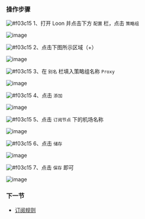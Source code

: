 ### 操作步骤

![#f03c15](https://placehold.it/15/f03c15/000000?text=+) 1、打开 Loon 并点击下方 `配置` 栏，点击 `策略组`

![image](https://raw.githubusercontent.com/chiupam/tutorial-image/master/Loon/Second/Second_1.jpg)

![#f03c15](https://placehold.it/15/f03c15/000000?text=+) 2、点击下图所示区域（+）

![image](https://raw.githubusercontent.com/chiupam/tutorial-image/master/Loon/Second/Second_2.jpg)

![#f03c15](https://placehold.it/15/f03c15/000000?text=+) 3、在 `别名` 栏填入策略组名称 `Proxy`

![image](https://raw.githubusercontent.com/chiupam/tutorial-image/master/Loon/Second/Second_3.jpg)

![#f03c15](https://placehold.it/15/f03c15/000000?text=+) 4、点击 `添加`

![image](https://raw.githubusercontent.com/chiupam/tutorial-image/master/Loon/Second/Second_4.jpg)

![#f03c15](https://placehold.it/15/f03c15/000000?text=+) 5、点击 `订阅节点` 下的机场名称

![image](https://raw.githubusercontent.com/chiupam/tutorial-image/master/Loon/Second/Second_5.jpg)

![#f03c15](https://placehold.it/15/f03c15/000000?text=+) 6、点击 `储存` 

![image](https://raw.githubusercontent.com/chiupam/tutorial-image/master/Loon/Second/Second_6.jpg)

![#f03c15](https://placehold.it/15/f03c15/000000?text=+) 7、点击 `保存` 即可

![image](https://raw.githubusercontent.com/chiupam/tutorial-image/master/Loon/Second/Second_7.jpg)

### 下一节

- [订阅规则](https://github.com/chiupam/tutorial/blob/master/Loon/Frist/Third.md)